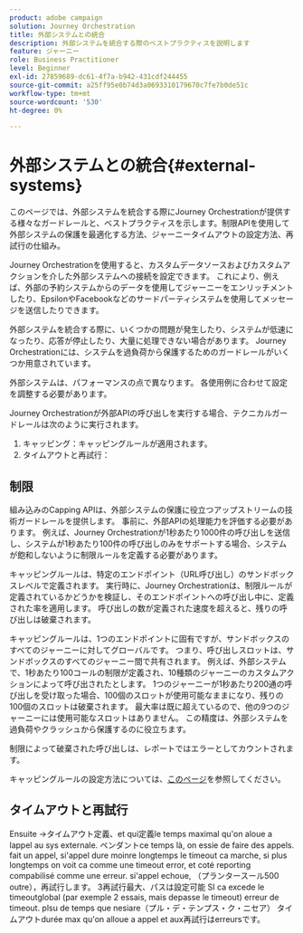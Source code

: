 ```yaml
---
product: adobe campaign
solution: Journey Orchestration
title: 外部システムとの統合
description: 外部システムを統合する際のベストプラクティスを説明します
feature: ジャーニー
role: Business Practitioner
level: Beginner
exl-id: 27859689-dc61-4f7a-b942-431cdf244455
source-git-commit: a25ff95e0b74d3a0693310179670c7fe7b0de51c
workflow-type: tm+mt
source-wordcount: '530'
ht-degree: 0%

---
```


# 外部システムとの統合{#external-systems}

このページでは、外部システムを統合する際にJourney Orchestrationが提供する様々なガードレールと、ベストプラクティスを示します。制限APIを使用して外部システムの保護を最適化する方法、ジャーニータイムアウトの設定方法、再試行の仕組み。

Journey Orchestrationを使用すると、カスタムデータソースおよびカスタムアクションを介した外部システムへの接続を設定できます。 これにより、例えば、外部の予約システムからのデータを使用してジャーニーをエンリッチメントしたり、EpsilonやFacebookなどのサードパーティシステムを使用してメッセージを送信したりできます。

外部システムを統合する際に、いくつかの問題が発生したり、システムが低速になったり、応答が停止したり、大量に処理できない場合があります。 Journey Orchestrationには、システムを過負荷から保護するためのガードレールがいくつか用意されています。

外部システムは、パフォーマンスの点で異なります。 各使用例に合わせて設定を調整する必要があります。

Journey Orchestrationが外部APIの呼び出しを実行する場合、テクニカルガードレールは次のように実行されます。

1. キャッピング：キャッピングルールが適用されます。
2. タイムアウトと再試行：

## 制限

組み込みのCapping APIは、外部システムの保護に役立つアップストリームの技術ガードレールを提供します。 事前に、外部APIの処理能力を評価する必要があります。 例えば、Journey Orchestrationが1秒あたり1000件の呼び出しを送信し、システムが1秒あたり100件の呼び出しのみをサポートする場合、システムが飽和しないように制限ルールを定義する必要があります。

キャッピングルールは、特定のエンドポイント（URL呼び出し）のサンドボックスレベルで定義されます。 実行時に、Journey Orchestrationは、制限ルールが定義されているかどうかを検証し、そのエンドポイントへの呼び出し中に、定義された率を適用します。 呼び出しの数が定義された速度を超えると、残りの呼び出しは破棄されます。

キャッピングルールは、1つのエンドポイントに固有ですが、サンドボックスのすべてのジャーニーに対してグローバルです。 つまり、呼び出しスロットは、サンドボックスのすべてのジャーニー間で共有されます。 例えば、外部システムで、1秒あたり100コールの制限が定義され、10種類のジャーニーのカスタムアクションによって呼び出されたとします。 1つのジャーニーが1秒あたり200通の呼び出しを受け取った場合、100個のスロットが使用可能なままになり、残りの100個のスロットは破棄されます。 最大率は既に超えているので、他の9つのジャーニーには使用可能なスロットはありません。 この精度は、外部システムを過負荷やクラッシュから保護するのに役立ちます。

制限によって破棄された呼び出しは、レポートではエラーとしてカウントされます。

キャッピングルールの設定方法については、[このページ](../api/timezone-management.md)を参照してください。

## タイムアウトと再試行

Ensuite ->タイムアウト定義、et qui定義le temps maximal qu&#39;on aloue a lappel au sys externale. ペンダントce temps là, on essie de faire des appels. fait un appel, si&#39;appel dure moinre longtemps le timeout ca marche, si plus longtemps on voit ca comme une timeout error, et coté reporting compabilisé comme une erreur. si&#39;appel echoue, （プランタースール500 outre），再試行します。 3再試行最大、パスは設定可能 SI ca excede le timeoutglobal (par exemple 2 essais, mais depasse le timeout) erreur de timeout. plsu de temps que nesiare（プル・デ・テンプス・ク・ニセア） タイムアウトdurée max qu&#39;on alloue a appel et aux再試行はerreursです。

